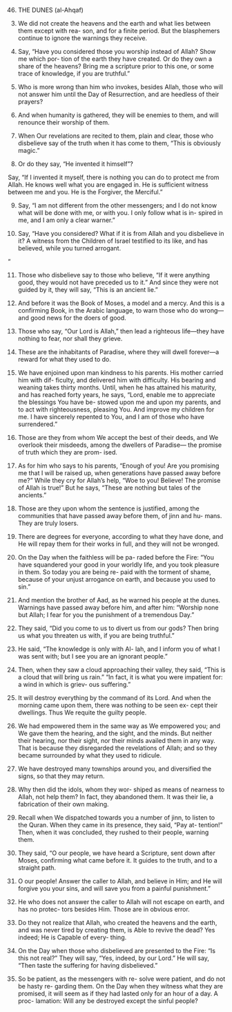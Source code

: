 46. THE DUNES (al-Ahqaf)

<!-- 1. Ha,
Meem. The sending down of the Scripture is from
Allah, the Honorable, the Wise. -->
3. We did not create the heavens and the earth and what lies between them except with rea-
son, and for a finite period. But the blasphemers continue to ignore the warnings they receive.

4. Say, “Have you considered those you worship instead of Allah? Show me which por-
tion of the earth they have created. Or do they
own a share of the heavens? Bring me a scripture prior to this one, or some trace of
knowledge, if you are truthful.”

5. Who is more wrong than him who invokes, besides Allah, those who will not answer him
until the Day of Resurrection, and are heedless of their prayers?
6. And when humanity is gathered, they will be enemies to them, and will renounce their
worship of them.

7. When Our revelations are recited to them, plain and clear, those who disbelieve say of
the truth when it has come to them, “This is obviously magic.”

8. Or do they say, “He invented it himself”? 

Say, “If I invented it myself, there is nothing you can do to protect me from Allah. He
knows well what you are engaged in. He is sufficient witness between me and you. He is
the Forgiver, the Merciful.”

9. Say, “I am not different from the other messengers; and I do not know what will be done with me, or with you. I only follow what is in-
spired in me, and I am only a clear warner.”

10. Say, “Have you considered? What if it is from Allah and you disbelieve in it? A witness
from the Children of Israel testified to its like, and has believed, while you turned arrogant.
<!-- Allah does not guide the unjust people. -->”

11. Those who disbelieve say to those who believe, “If it were anything good, they would
not have preceded us to it.” And since they
were not guided by it, they will say, “This is
an ancient lie.”
12. And before it was the Book of Moses, a
model and a mercy. And this is a confirming
Book, in the Arabic language, to warn those
who do wrong—and good news for the doers
of good.
13. Those who say, “Our Lord is Allah,” then
lead a righteous life—they have nothing to
fear, nor shall they grieve.
14. These are the inhabitants of Paradise,
where they will dwell forever—a reward for
what they used to do.
15. We have enjoined upon man kindness to
his parents. His mother carried him with dif-
ficulty, and delivered him with difficulty. His
bearing and weaning takes thirty months.
Until, when he has attained his maturity, and
has reached forty years, he says, “Lord, enable
me to appreciate the blessings You have be-
stowed upon me and upon my parents, and
to act with righteousness, pleasing You. And
improve my children for me. I have sincerely
repented to You, and I am of those who have
surrendered.”
16. Those are they from whom We accept the
best of their deeds, and We overlook their
misdeeds, among the dwellers of Paradise—
the promise of truth which they are prom-
ised.
17. As for him who says to his parents,
“Enough of you! Are you promising me that
I will be raised up, when generations have
passed away before me?” While they cry for
Allah’s help, “Woe to you! Believe! The
promise of Allah is true!” But he says, “These
are nothing but tales of the ancients.”
18. Those are they upon whom the sentence is
justified, among the communities that have
passed away before them, of jinn and hu-
mans. They are truly losers.
19. There are degrees for everyone, according
to what they have done, and He will repay
them for their works in full, and they will not
be wronged.
20. On the Day when the faithless will be pa-
raded before the Fire: “You have squandered
your good in your worldly life, and you took
pleasure in them. So today you are being re-
paid with the torment of shame, because of
your unjust arrogance on earth, and because
you used to sin.”
21. And mention the brother of Aad, as he
warned his people at the dunes. Warnings
have passed away before him, and after him:
“Worship none but Allah; I fear for you the
punishment of a tremendous Day.”
22. They said, “Did you come to us to divert us
from our gods? Then bring us what you
threaten us with, if you are being truthful.”
23. He said, “The knowledge is only with Al-
lah, and I inform you of what I was sent with;
but I see you are an ignorant people.”
24. Then, when they saw a cloud approaching
their valley, they said, “This is a cloud that
will bring us rain.” “In fact, it is what you
were impatient for: a wind in which is griev-
ous suffering.”
25. It will destroy everything by the command
of its Lord. And when the morning came
upon them, there was nothing to be seen ex-
cept their dwellings. Thus We requite the
guilty people.
26. We had empowered them in the same way
as We empowered you; and We gave them
the hearing, and the sight, and the minds. But
neither their hearing, nor their sight, nor
their minds availed them in any way. That is
because they disregarded the revelations of
Allah; and so they became surrounded by
what they used to ridicule.
27. We have destroyed many townships
around you, and diversified the signs, so that
they may return.
28. Why then did the idols, whom they wor-
shiped as means of nearness to Allah, not
help them? In fact, they abandoned them. It was their lie, a fabrication of their own making.

29. Recall when We dispatched towards you a
number of jinn, to listen to the Quran. When
they came in its presence, they said, “Pay at-
tention!” Then, when it was concluded, they
rushed to their people, warning them.
30. They said, “O our people, we have heard a
Scripture, sent down after Moses, confirming
what came before it. It guides to the truth,
and to a straight path.
31. O our people! Answer the caller to Allah,
and believe in Him; and He will forgive you
your sins, and will save you from a painful
punishment.”
32. He who does not answer the caller to Allah
will not escape on earth, and has no protec-
tors besides Him. Those are in obvious error.
33. Do they not realize that Allah, who created
the heavens and the earth, and was never
tired by creating them, is Able to revive the
dead? Yes indeed; He is Capable of every-
thing.
34. On the Day when those who disbelieved
are presented to the Fire: “Is this not real?”
They will say, “Yes, indeed, by our Lord.” He
will say, “Then taste the suffering for having
disbelieved.”
35. So be patient, as the messengers with re-
solve were patient, and do not be hasty re-
garding them. On the Day when they witness
what they are promised, it will seem as if they
had lasted only for an hour of a day. A proc-
lamation: Will any be destroyed except the
sinful people?


